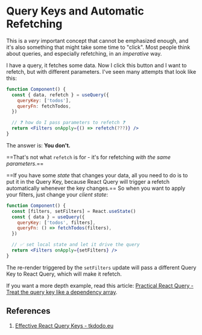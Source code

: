 # Query Keys and Automatic Refetching

This is a *very* important concept that cannot be emphasized enough, and it's also something that might take some time to "click". Most people think about queries, and especially refetching, in an *imperative* way.

I have a query, it fetches some data. Now I click this button and I want to refetch, but with different parameters. I've seen many attempts that look like this:

```jsx
function Component() {
  const { data, refetch } = useQuery({
    queryKey: ['todos'],
    queryFn: fetchTodos,
  })

  // ❓ how do I pass parameters to refetch ❓
  return <Filters onApply={() => refetch(???)} />
}
```

The answer is: **You don't.**

==That's not what `refetch` is for - it's for refetching *with the same parameters*.==

==If you have some *state* that changes your data, all you need to do is to put it in the Query Key, because React Query will trigger a refetch automatically whenever the key changes.== So when you want to apply your filters, just change your *client state*:

```jsx
function Component() {
  const [filters, setFilters] = React.useState()
  const { data } = useQuery({
    queryKey: ['todos', filters],
    queryFn: () => fetchTodos(filters),
  })

  // ✅ set local state and let it drive the query
  return <Filters onApply={setFilters} />
}
```

The re-render triggered by the `setFilters` update will pass a different Query Key to React Query, which will make it refetch.

If you want a more depth example, read this article: [Practical React Query - Treat the query key like a dependency array](https://tkdodo.eu/blog/practical-react-query#treat-the-query-key-like-a-dependency-array).

## References

1. [Effective React Query Keys - tkdodo.eu](https://tkdodo.eu/blog/effective-react-query-keys#automatic-refetching)

